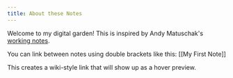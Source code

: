 ```yaml
---
title: About these Notes
---
```

Welcome to my digital garden! This is inspired by Andy Matuschak's [working notes](https://notes.andymatuschak.org/About_these_notes).

You can link between notes using double brackets like this: [[My First Note]]

This creates a wiki-style link that will show up as a hover preview.
